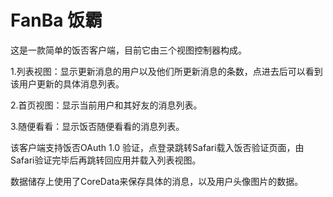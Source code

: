 FanBa 饭霸
=====

这是一款简单的饭否客户端，目前它由三个视图控制器构成。

1.列表视图：显示更新消息的用户以及他们所更新消息的条数，点进去后可以看到该用户更新的具体消息列表。

2.首页视图：显示当前用户和其好友的消息列表。

3.随便看看：显示饭否随便看看的消息列表。

该客户端支持饭否OAuth 1.0 验证，点登录跳转Safari载入饭否验证页面，由Safari验证完毕后再跳转回应用并载入列表视图。

数据储存上使用了CoreData来保存具体的消息，以及用户头像图片的数据。







